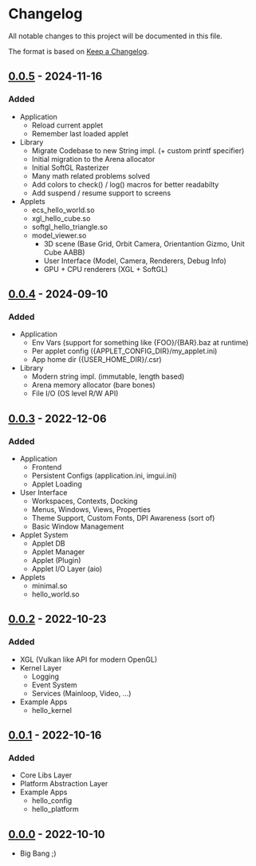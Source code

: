 # Changelog

All notable changes to this project will be documented in this file.

The format is based on [Keep a Changelog](https://keepachangelog.com/en/1.0.0/).

## [0.0.5] - 2024-11-16
### Added
- Application
  - Reload current applet
  - Remember last loaded applet
- Library
  - Migrate Codebase to new String impl. (+ custom printf specifier)
  - Initial migration to the Arena allocator
  - Initial SoftGL Rasterizer
  - Many math related problems solved
  - Add colors to check() / log() macros for better readabilty
  - Add suspend / resume support to screens
- Applets
  - ecs_hello_world.so
  - xgl_hello_cube.so
  - softgl_hello_triangle.so
  - model_viewer.so
    - 3D scene (Base Grid, Orbit Camera, Orientantion Gizmo, Unit Cube AABB)
    - User Interface (Model, Camera, Renderers, Debug Info)
    - GPU + CPU renderers (XGL + SoftGL)

## [0.0.4] - 2024-09-10
### Added
- Application
  - Env Vars (support for something like {FOO}/{BAR}.baz at runtime)
  - Per applet config ({APPLET_CONFIG_DIR}/my_applet.ini)
  - App home dir ({USER_HOME_DIR}/.csr)
- Library
  - Modern string impl. (immutable, length based)
  - Arena memory allocator (bare bones)
  - File I/O (OS level R/W API)

## [0.0.3] - 2022-12-06
### Added
- Application
  - Frontend
  - Persistent Configs (application.ini, imgui.ini)
  - Applet Loading
- User Interface
  - Workspaces, Contexts, Docking
  - Menus, Windows, Views, Properties
  - Theme Support, Custom Fonts, DPI Awareness (sort of)
  - Basic Window Management
- Applet System
  - Applet DB
  - Applet Manager
  - Applet (Plugin)
  - Applet I/O Layer (aio)
- Applets
  - minimal.so
  - hello_world.so

## [0.0.2] - 2022-10-23
### Added
- XGL (Vulkan like API for modern OpenGL)
- Kernel Layer
  - Logging
  - Event System
  - Services (Mainloop, Video, ...)
- Example Apps
  - hello_kernel

## [0.0.1] - 2022-10-16
### Added
- Core Libs Layer
- Platform Abstraction Layer
- Example Apps
  - hello_config
  - hello_platform

## [0.0.0] - 2022-10-10
- Big Bang ;)

[0.0.5]: https://github.com/papa-agoo/csr/compare/v0.0.4...v0.0.5
[0.0.4]: https://github.com/papa-agoo/csr/compare/v0.0.3...v0.0.4
[0.0.3]: https://github.com/papa-agoo/csr/compare/v0.0.2...v0.0.3
[0.0.2]: https://github.com/papa-agoo/csr/compare/v0.0.1...v0.0.2
[0.0.1]: https://github.com/papa-agoo/csr/compare/v0.0.0...v0.0.1
[0.0.0]: https://github.com/papa-agoo/csr/compare/v0.0.0...v0.0.0
